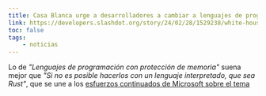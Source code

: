 ```yaml
---
title: Casa Blanca urge a desarrolladores a cambiar a lenguajes de programación con protección de memoria
link: https://developers.slashdot.org/story/24/02/28/1529238/white-house-urges-devs-to-switch-to-memory-safe-programming-languages
toc: false
tags:
    - noticias
---
```


Lo de *"Lenguajes de programación con protección de memoria"* suena mejor que *"Si no es posible hacerlos con un lenguaje interpretado, que sea Rust"*, que se une a los [esfuerzos continuados de Microsoft sobre el tema](https://www.theregister.com/2024/01/31/microsoft_seeks_rust_developers/) 
